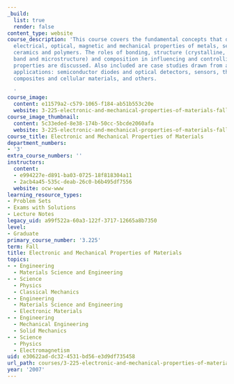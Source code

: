 ```yaml
---
_build:
  list: true
  render: false
content_type: website
course_description: 'This course covers the fundamental concepts that determine the
  electrical, optical, magnetic and mechanical properties of metals, semiconductors,
  ceramics and polymers. The roles of bonding, structure (crystalline, defect, energy
  band and microstructure) and composition in influencing and controlling physical
  properties are discussed. Also included are case studies drawn from a variety of
  applications: semiconductor diodes and optical detectors, sensors, thin films, biomaterials,
  composites and cellular materials, and others.

  '
course_image:
  content: e11579a2-c579-1065-f184-ab51b553c20e
  website: 3-225-electronic-and-mechanical-properties-of-materials-fall-2007
course_image_thumbnail:
  content: 5c33eded-8e38-174b-50cc-5bcde2060afa
  website: 3-225-electronic-and-mechanical-properties-of-materials-fall-2007
course_title: Electronic and Mechanical Properties of Materials
department_numbers:
- '3'
extra_course_numbers: ''
instructors:
  content:
  - e994227e-d891-ba03-0725-18f818304a11
  - 2acb4a45-535c-deab-26c0-b6b495df7556
  website: ocw-www
learning_resource_types:
- Problem Sets
- Exams with Solutions
- Lecture Notes
legacy_uid: a99f522a-60a3-122f-3717-12665a8b7350
level:
- Graduate
primary_course_number: '3.225'
term: Fall
title: Electronic and Mechanical Properties of Materials
topics:
- - Engineering
  - Materials Science and Engineering
- - Science
  - Physics
  - Classical Mechanics
- - Engineering
  - Materials Science and Engineering
  - Electronic Materials
- - Engineering
  - Mechanical Engineering
  - Solid Mechanics
- - Science
  - Physics
  - Electromagnetism
uid: e30622ad-dc32-4531-bd56-e3d9df735458
url_path: courses/3-225-electronic-and-mechanical-properties-of-materials-fall-2007
year: '2007'
---
```

